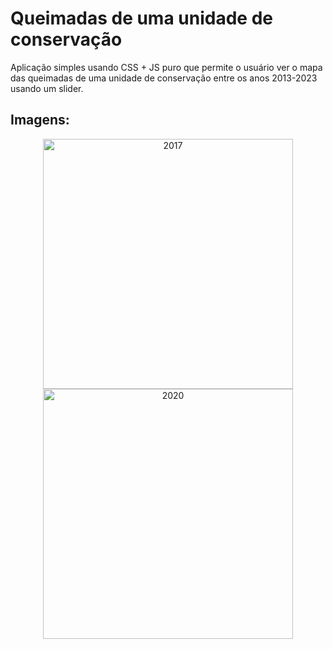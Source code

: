 #  Queimadas de uma unidade de conservação

Aplicação simples usando CSS + JS puro que permite o usuário ver o mapa das queimadas de uma unidade de conservação entre os anos 2013-2023 usando um slider.

## Imagens:
<div align="center">
  <img src="https://github.com/user-attachments/assets/3afacbee-c431-48f8-9a96-caac567bd755" width="400" alt="2017">
  <img src="https://github.com/user-attachments/assets/a8777c58-8752-4335-a8b3-67797c219fd4" width="400" alt="2020">
</div>
